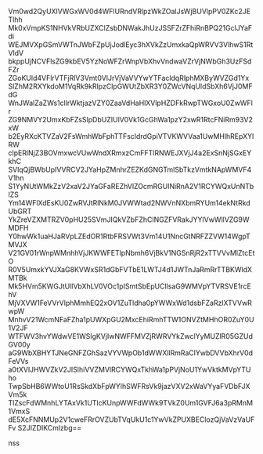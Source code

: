 Vm0wd2QyUXlVWGxWV0d4WFlURndVRlpzWkZOalJsWjBUVlpPV0ZKc2JETlhh
Mk0xVmpKS1NHVkVRbUZXClZsbDNWakJhUzJSSFZrZFhiRnBPQ21GclJYaFdi
WEJMVXpGSmVWTnJWbFZpUjJodlEyc3hXVkZzUmxkaQpWRVV3VlhwS1RtVldV
bkppUjNCVFlsZG9kbEV5YzNoWFZrWnpVbXhvVndwaVZrVjNWbGh3UzFSdFZr
ZGoKUld4VFlrVTFjRlV3Vmt0VlJrVjVaVVYwYTFacldqRlphMXByWVZGd1Yx
SlZhM2RXYkdoM1VqRk9kRlpzClpGWUtZbXR3Y0ZWcVNqUldSbXh6VjJ0MFdG
WnJWalZaZWs1cllrWktjazVZY0ZaaVdHaHlXVlpHZDFkRwpTWGxoU0ZwWFlr
ZG9NMVY2UmxKbFZsSlpDbUZIUlV0Vk1GcGhWa1pzY2xwR1RtcFNiRm93V2xW
b2EyRXcKTVZaV2FsWmhWbFphTTFscldrdGpiVTVKWVVaa1UwMHlhREpXYlRW
clpERlNjZ3BOVmxwcVUwWndXRmxzCmFFTlRNWEJXVjJ4a2ExSnNjSGxEYkhC
SVlqQjBWbUpIVVRCV2JYaHpZMnhrZEZKdGNGTmlSbTkzVmtkNApWMVF4V1hn
S1YyNUtWMkZzV2xaV2JYaGFaREZhVlZOcmRGUlNiRnA2V1RCYWQxUnNTblZS
Ym14WFlXdEsKU0ZwRVJtRlNkM0JVWWtad2NWVnNXbmRYUm14ekNtRkdUbGRT
YkZreVZXMTRZV0pHU25SVmJIQkVZbFZhClNGZFVRakJYYlVwWllVZG9WMDFH
Y0hwWk1uaHJaRVpLZEdOR1RtbFRSVWt3Vm14U1NncGtNRFZZVW14WgpTMVJX
V21GV01rWnpWMnhhVjJKWWFETlpNbmh6VjBkV1NGSnRjR2xTTVVvMlZtcEtO
R0V5UmxkYVJXaG8KVWxSR1dGbFVTbE1LWTJ4d1JWTnJaRmRrTTBKWldXMTBk
Mk5HVm5KWGJtUllVbXhLV0VOc1pISmtSbEpUCllsaG9WMVpYTVRSVE1rcEhV
MjVXVW1FeVVrVlphMmhEQ2xOV1ZuTldha0pYWWxWd1dsbFZaRzlXTVVwRwpW
MnhvV21WcmNFaFZha1pUWXpGU2MxcEhiRmhTTW1ONVZtMHhOR0ZuY0U1V2JF
WTFWV3hvYWdwVE1WSlgKVjIwNWFFMVZjRWRVYkZwclYyMUZlR05GZUdGV00y
aG9WbXBHYTJNeGNFZGhSazVYVWpOb1dWWXllRmRaClYwbDVVbXhrV0dFeVVs
a0tXVlJHWVZkV2JISlhiVVZMVlRCYWQxTkhWa1pPVjNoU1YwVktkMVpYTUho
TwpSbHB6WWtoU1RsSkdXbFpWYlhSWFRsVk9jazVXV2xWaVYyaFVDbFJXVm5k
TlZscFdWMnhLYTAxVk1UTlcKUnpWWFdWWk9TVkZ0Um1GVFJ6a3pRMnM1VmxS
dE5XcFNNMUp2V1cweFRrOVZUbTVqUkU1c1YwVkZPUXBEClozQjVaVzVaUFFv
S2JIZDIKCmlzbg==

nss